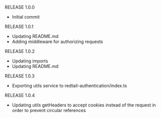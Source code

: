 RELEASE 1.0.0
* Initial commit

RELEASE 1.0.1
* Updating README.md
* Adding middleware for authorizing requests

RELEASE 1.0.2
* Updating imports
* Updating README.md

RELEASE 1.0.3
* Exporting utils service to redtail-authentication/index.ts

RELEASE 1.0.4
* Updating utils getHeaders to accept cookies instead of the request in order to prevent circular references